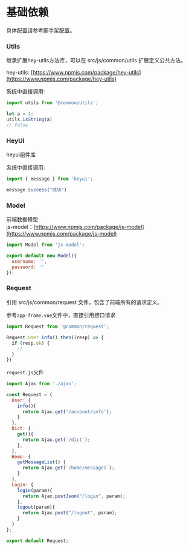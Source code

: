 # 基础依赖

具体配置请参考脚手架配置。

### Utils
继承扩展hey-utils方法库，可以在 src/js/common/utils 扩展定义公共方法。

hey-utils: [https://www.npmjs.com/package/hey-utils](https://www.npmjs.com/package/hey-utils)

系统中直接调用:

``` javascript
import utils from '@common/utils';

let a = 1;
utils.isString(a)
// false
```

### HeyUI
heyui组件库  

系统中直接调用:

``` javascript
import { message } from 'heyui';

message.success("成功")
```

### Model
前端数据模型  
js-model：[https://www.npmjs.com/package/js-model](https://www.npmjs.com/package/js-model)


``` javascript
import Model from 'js-model';

export default new Model({
  username: '',
  password: ''
});

```


### Request
引用 src/js/common/request 文件，包含了前端所有的请求定义。

参考`app-frame.vue`文件中，直接引用接口请求

``` javascript
import Request from '@common/request';

Request.User.info().then((resp) => {
  if (resp.ok) {
    //
  }
})
```


`request.js`文件

``` javascript
import Ajax from './ajax';

const Request = {
  User: {
    info(){
      return Ajax.get('/account/info');
    }
  },
  Dict: {
    get(){
      return Ajax.get(`/dict`);
    },
  },
  Home: {
    getMessageList() {
      return Ajax.get(`/home/messages`);
    }
  },
  Login: {
    login(param){
      return Ajax.postJson("/login", param);
    },
    logout(param){
      return Ajax.post("/logout", param);
    }
  }
};

export default Request;
```